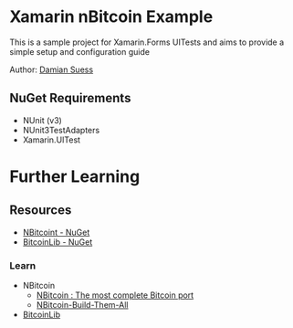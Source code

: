 # Xamarin nBitcoin Example

This is a sample project for Xamarin.Forms UITests and aims to provide a simple setup and configuration guide

Author: [Damian Suess](https://www.linkedin.com/in/damiansuess/)

## NuGet Requirements
* NUnit (v3)
* NUnit3TestAdapters
* Xamarin.UITest


# Further Learning
## Resources
* [NBitcoint - NuGet](https://www.nuget.org/packages/NBitcoin/)
* [BitcoinLib - NuGet](https://www.nuget.org/packages/BitcoinLib/)

### Learn
* NBitcoin
  * [NBitcoin : The most complete Bitcoin port](https://www.codeproject.com/Articles/768412/NBitcoin-The-most-complete-Bitcoin-port-Part-Crypt)
  * [NBitcoin-Build-Them-All](https://www.codeproject.com/Articles/835098/NBitcoin-Build-Them-All#simple)
* [BitcoinLib](https://github.com/cryptean/bitcoinlib)
